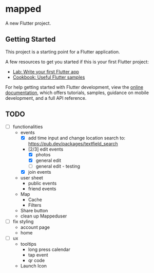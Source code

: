 # mapped

A new Flutter project.

## Getting Started

This project is a starting point for a Flutter application.

A few resources to get you started if this is your first Flutter project:

- [Lab: Write your first Flutter app](https://docs.flutter.dev/get-started/codelab)
- [Cookbook: Useful Flutter samples](https://docs.flutter.dev/cookbook)

For help getting started with Flutter development, view the
[online documentation](https://docs.flutter.dev/), which offers tutorials,
samples, guidance on mobile development, and a full API reference.


## TODO
- [ ] functionalities
    * events
        * [x] add time input and change location search to: https://pub.dev/packages/textfield_search
        * [2/3] edit events
          * [x] photos
          * [x] general edit
          * [ ] general edit - testing
        * [x] join events
    * user sheet
        * public events
        * friend events
    * Map 
      * Cache
      * Filters
    * Share button
    * clean up Mappeduser
- [ ] fix styling
    * account page
    * home
- [ ] ux
     * tooltips
        * long press calendar
        * tap event
        * qr code
     * Launch Icon
